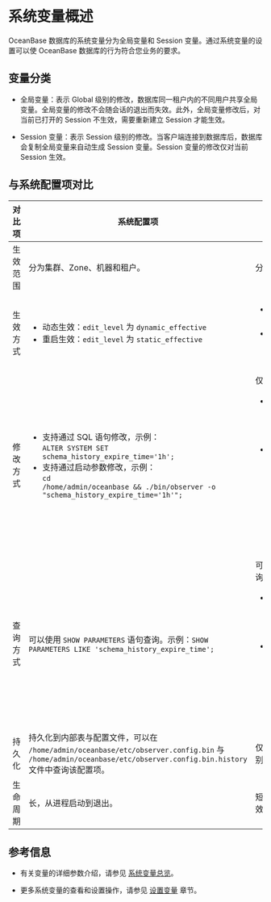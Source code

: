 # 系统变量概述

OceanBase 数据库的系统变量分为全局变量和 Session 变量。通过系统变量的设置可以使 OceanBase 数据库的行为符合您业务的要求。

## 变量分类

* 全局变量：表示 Global 级别的修改，数据库同一租户内的不同用户共享全局变量。全局变量的修改不会随会话的退出而失效。此外，全局变量修改后，对当前已打开的 Session 不生效，需要重新建立 Session 才能生效。

* Session 变量：表示 Session 级别的修改。当客户端连接到数据库后，数据库会复制全局变量来自动生成 Session 变量。Session 变量的修改仅对当前 Session 生效。

## 与系统配置项对比

| 对比项   | 系统配置项 | 系统变量 |
|---------|-----------|---------|
| 生效范围 | 分为集群、Zone、机器和租户。 | 分为租户的 Global 或 Session 级别。 |
| 生效方式 | <ul><li> 动态生效：<code>edit_level</code> 为 <code>dynamic_effective</code></li><li> 重启生效：<code>edit_level</code> 为 <code>static_effective</code></li></ul> | <ul><li>设置 Session 级别的变量仅对当前 Session 有效，对其他 Session 无效。</li><li> 设置 Global 级别的变量对当前 Session 无效，需要重新登录建立新的 Session 才会生效。</li></ul> |
| 修改方式 | <ul><li>支持通过 SQL 语句修改，示例：</br><code>ALTER SYSTEM SET schema_history_expire_time='1h';</code></li><li>支持通过启动参数修改，示例：</br><code>cd /home/admin/oceanbase && ./bin/observer -o "schema_history_expire_time='1h'";</code> </li></ul>| 仅支持通过 SQL 语句修改，示例如下：<ul><li>MySQL 模式</br><code>SET ob_query_timeout = 20000000;</code></br><code>SET GLOBAL ob_query_timeout = 20000000;</code></br></li><li> Oracle 模式</br><code>ALTER SESSION SET ob_query_timeout = 20000000;</code></br><code>ALTER SYSTEM SET ob_query_timeout = 20000000;</code></br>或者</br><code>SET ob_query_timeout = 20000000;</code></br><code>SET GLOBAL ob_query_timeout = 20000000;</code></li></ul> |
| 查询方式 | 可以使用 `SHOW PARAMETERS` 语句查询。示例：`SHOW PARAMETERS LIKE 'schema_history_expire_time';` | 可以使用 `SHOW [GLOBAL] VARIABLES` 语句查询。示例如下：<ul><li>MySQL 模式</br>`SHOW VARIABLES LIKE 'ob_query_timeout';`</br>`SHOW GLOBAL VARIABLES LIKE 'ob_query_timeout';`</br></li><li> Oracle 模式</br>`SELECT * FROM SYS.TENANT_VIRTUAL_SESSION_VARIABLE WHERE VARIABLE_NAME = 'ob_query_timeout';`</br>`SELECT * FROM SYS.TENANT_VIRTUAL_GLOBAL_VARIABLE WHERE VARIABLE_NAME = 'ob_query_timeout';`</li></ul> |
| 持久化   | 持久化到内部表与配置文件，可以在 <code>/home/admin/oceanbase/etc/observer.config.bin</code> 与 <code>/home/admin/oceanbase/etc/observer.config.bin.history</code> 文件中查询该配置项。 | 仅 Global 级别的变量会持久化，Session 级别的变量不会进行持久化。 |
| 生命周期 | 长，从进程启动到退出。 | 短，需要租户的 Schema 创建成功以后才生效。 |

## 参考信息

* 有关变量的详细参数介绍，请参见 [系统变量总览](2.system-variable-overview-of-mysql-mode.md)。

* 更多系统变量的查看和设置操作，请参见 [设置变量](../../2.administrator-guide/2.basic-database-management/2.configuration-management/3.set-variables.md) 章节。
